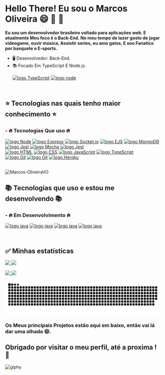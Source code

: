 
# Hello There! Eu sou o Marcos Oliveira :smile: :space_invader: :doughnut:

__Eu sou um desenvolvedor brasileiro voltado para aplicações web. E atualmente Meu foco é o Back-End. No meu tempo de lazer gosto de jogar videogame, ouvir música, Assistir series, eu amo gatos, E sou Fanatico por basquete e E-sports.__

- 🖥️ Desenvolvedor: Back-End.
- 📚 Focado Em TypeScript E Node.js. <br> <br>
  [![logo TypeScript](https://img.shields.io/badge/TypeScript-blue?style=for-the-badge&logo=JavaScript&logoColor=white)](#)
 [![logo node](https://img.shields.io/badge/Node-green?style=for-the-badge&logo=node.js&logoColor=white)](#)
<br>  

## :star: Tecnologias nas quais tenho maior conhecimento :star: ##

<div style="display: inline_block">
  <h3>- 🔥 Tecnologias Que uso 🔥 </h3>

[![logo Node](https://img.shields.io/badge/Node-green?style=for-the-badge&logo=node.js&logoColor=black)](#)
[![logo Express](https://img.shields.io/badge/Express-blue?style=for-the-badge&logo=Express&logoColor=white)](#)
[![logo Socket.io](https://img.shields.io/badge/Socket.io-black?style=for-the-badge&logo=Socket.io&logoColor=white)](#)
[![logo EJS](https://img.shields.io/badge/EJS-grey?style=for-the-badge&logo=template&logoColor=white)](#)
[![logo MongoDB](https://img.shields.io/badge/MongoDB-green?style=for-the-badge&logo=mongodb&logoColor=white)](#)
[![logo Jest](https://img.shields.io/badge/Jest-brown?style=for-the-badge&logo=jest&logoColor=white)](#)
[![logo Mocha](https://img.shields.io/badge/Mocha-brown?style=for-the-badge&logo=Mocha&logoColor=black)](#)
[![logo Jest](https://img.shields.io/badge/Chai.js-brown?style=for-the-badge&logo=Chai.js&logoColor=white)](#)
<br>
[![logo HTML](https://img.shields.io/badge/HTML-239120?style=for-the-badge&logo=HTML5&logoColor=white)](#)
[![logo CSS](https://img.shields.io/badge/CSS-239120?style=for-the-badge&logo=css3&logoColor=white)](#)
[![logo JavaScript](https://img.shields.io/badge/JavaScript-F7DF1E?style=for-the-badge&logo=JavaScript&logoColor=black)](#)
[![logo TypeScript](https://img.shields.io/badge/TypeScript-blue?style=for-the-badge&logo=JavaScript&logoColor=black)](#)
<br>
[![logo Git](https://img.shields.io/badge/Git-ED8B00?style=for-the-badge&logo=Git&logoColor=white)](#)
[![logo Git](https://img.shields.io/badge/Github-grey?style=for-the-badge&logo=Github&logoColor=white)](#)
[![logo Heroku](https://img.shields.io/badge/Heroku-purple?style=for-the-badge&logo=Heroku&logoColor=white)](#)
  
  

  
  <br>
  <img src="https://komarev.com/ghpvc/?username=Marcos-OliveiraVO&color=green" alt="Marcos-OliveiraVO" />

 ## :books: Tecnologias que uso e estou me desenvolvendo 📚 ##
 
  <h3> - 🔥 Em Desenvolvimento 🔥 </h3>
  
  [![logo java](https://img.shields.io/badge/React-20232A?style=for-the-badge&logo=React&logoColor=white)](#)
  [![logo java](https://img.shields.io/badge/redux-purple?style=for-the-badge&logo=redux&logoColor=white)](#)
  [![logo java](https://img.shields.io/badge/docker-blue?style=for-the-badge&logo=docker&logoColor=white)](#)
  [![logo java](https://img.shields.io/badge/PostgreSQL-ocean?style=for-the-badge&logo=PostgreSQL&logoColor=white)](#)
</div>
  <br>
  
  ## :white_check_mark: Minhas estatísticas ##
  
  <div>
  
  <a href="https://github.com/Marcos-OliveiraVO">
  <img height="150em" src="https://github-readme-stats.vercel.app/api?username=Marcos-OliveiraVO&show_icons=true&theme=dracula&include_all_commits=true&count_private=true"/>
  <img height="150em" src="https://github-readme-stats.vercel.app/api/top-langs/?username=Marcos-OliveiraVO&layout=compact&langs_count=7&theme=dracula"/>

</div>
 
  <a href = "mailto:marcosoliveira.rd@gmail.com"><img src="https://img.shields.io/badge/-Gmail-%23333?style=for-the-badge&logo=gmail&logoColor=white" target="_blank">
  <a href="https://www.linkedin.com/in/marcos-oliveira-a5b676236/" target="_blank"><img src="https://img.shields.io/badge/-LinkedIn-%230077B5?style=for-the-badge&logo=linkedin&logoColor=white" target="_blank"></a> 
  </a>

![Snake animation](https://github.com/Marcos-OliveiraVO/Marcos-OliveiraVO/blob/output/github-contribution-grid-snake.svg)
  
### Os Meus principais Projetos estão aqui em baixo, então vai lá dar uma olhada 😄.
  ## Obrigado por visitar o meu perfil, até a proxima !:wave:
![giphy](https://user-images.githubusercontent.com/88260644/167315071-35f82826-e650-49bc-8154-cbca78ce7210.gif)

  
